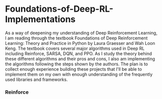 # Foundations-of-Deep-RL-Implementations
As a way of deepening my understanding of Deep Reinforcement Learning, I am reading through the textbook
Foundations of Deep Reinforcement Learning: Theory and Practice in Python by Laura Graesser and Wah Loon Keng. 
The textbook covers several major algorithms used in Deep RL including Reinforce, SARSA, DQN, and PPO. As I study the theory behind 
these different algorithms and their pros and cons, I also am implementing the algorithms following the steps shown by the authors. 
The plan is to collect enough experience building these projects that I'll be able to implement them on my own with enough understanding
of the frequently used libraries and frameworks. 

### Reinforce 
